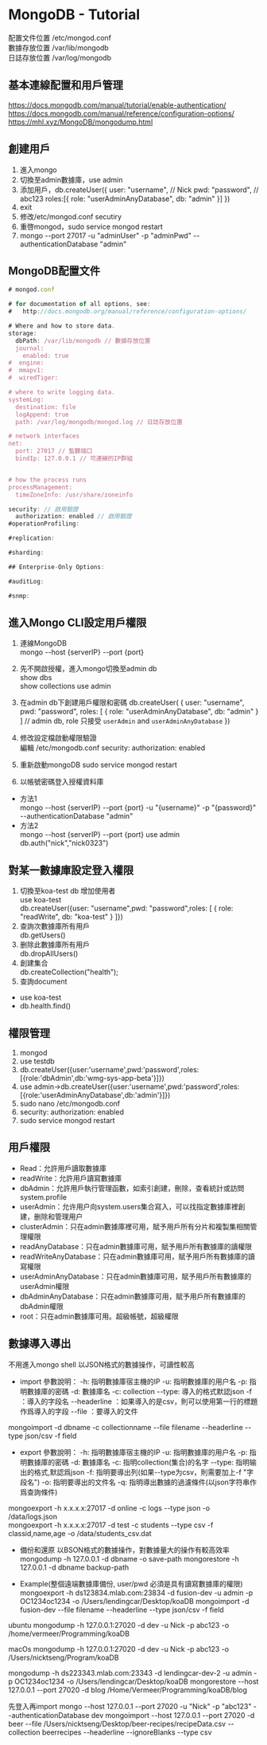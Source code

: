 # MongoDB - Tutorial

配置文件位置 /etc/mongod.conf  
數據存放位置 /var/lib/mongodb  
日誌存放位置 /var/log/mongodb  

## 基本連線配置和用戶管理

<https://docs.mongodb.com/manual/tutorial/enable-authentication/>
<https://docs.mongodb.com/manual/reference/configuration-options/>
<https://mhl.xyz/MongoDB/mongodump.html>

## 創建用戶

1. 進入mongo  
2. 切換至admin數據庫，use admin  
3. 添加用戶，db.createUser({
  user: "username", // Nick
  pwd: "password",  // abc123
  roles:[{
    role: "userAdminAnyDatabase",
    db: "admin"
  }]
})
4. exit
5. 修改/etc/mongod.conf secutiry  
6. 重啓mongod，sudo service mongod restart  
7. mongo --port 27017 -u "adminUser" -p "adminPwd" --authenticationDatabase "admin"

## MongoDB配置文件

```js
# mongod.conf

# for documentation of all options, see:
#   http://docs.mongodb.org/manual/reference/configuration-options/

# Where and how to store data.
storage:
  dbPath: /var/lib/mongodb // 數據存放位置
  journal:
    enabled: true
#  engine:
#  mmapv1:
#  wiredTiger:

# where to write logging data.
systemLog:
  destination: file
  logAppend: true
  path: /var/log/mongodb/mongod.log // 日誌存放位置

# network interfaces
net:
  port: 27017 // 監聽端口
  bindIp: 127.0.0.1 // 可連線的IP群組


# how the process runs
processManagement:
  timeZoneInfo: /usr/share/zoneinfo

security: // 啟用驗證
  authorization: enabled // 啟用驗證
#operationProfiling:

#replication:

#sharding:

## Enterprise-Only Options:

#auditLog:

#snmp:
```

## 進入Mongo CLI設定用戶權限

1. 連線MongoDB  
mongo --host {serverIP} --port {port}  
2. 先不開啟授權，進入mongo切換至admin db  
show dbs  
show collections
use admin  
3. 在admin db下創建用戶權限和密碼
db.createUser(
{
    user: "username",
    pwd: "password",
    roles: [ { role: "userAdminAnyDatabase", db: "admin" } ] // admin db, role 只接受 `userAdmin` and `userAdminAnyDatabase`
})  
4. 修改設定檔啟動權限驗證  
編輯 /etc/mongodb.conf
security:
    authorization: enabled

5. 重新啟動mongoDB
sudo service mongod restart
6. 以帳號密碼登入授權資料庫

- 方法1  
mongo --host {serverIP} --port {port} -u "{username}" -p "{password}" --authenticationDatabase "admin"  
- 方法2  
mongo --host {serverIP} --port {port}
use admin
db.auth("nick","nick0323")

## 對某一數據庫設定登入權限

1. 切換至koa-test db 增加使用者  
use koa-test  
db.createUser({user: "username",pwd: "password",roles: [ { role: "readWrite", db: "koa-test" } ]})  
2. 查詢次數據庫所有用戶  
db.getUsers()  
3. 删除此數據庫所有用戶  
db.dropAllUsers()  
4. 創建集合  
db.createCollection("health");
5. 查詢document

- use koa-test
- db.health.find()

## 權限管理

1. mongod
2. use testdb
3. db.createUser({user:'username',pwd:'password',roles:[{role:'dbAdmin',db:'wmg-sys-app-beta'}]})
4. use admin->db.createUser({user:'username',pwd:'password',roles:[{role:'userAdminAnyDatabase',db:'admin'}]})
5. sudo nano /etc/mongodb.conf
6. security:
    authorization: enabled
7. sudo service mongod restart

## 用戶權限

- Read：允許用戶讀取數據庫
- readWrite：允許用戶讀寫數據庫
- dbAdmin：允許用戶執行管理函數，如索引創建，刪除，查看統計或訪問system.profile
- userAdmin：允许用户向system.users集合寫入，可以找指定數據庫裡創建，删除和管理用户
- clusterAdmin：只在admin數據庫裡可用，賦予用戶所有分片和複製集相關管理權限
- readAnyDatabase：只在admin數據庫可用，賦予用戶所有數據庫的讀權限
- readWriteAnyDatabase：只在admin數據庫可用，賦予用戶所有數據庫的讀寫權限
- userAdminAnyDatabase：只在admin數據庫可用，賦予用戶所有數據庫的userAdmin權限
- dbAdminAnyDatabase：只在admin數據庫可用，賦予用戶所有數據庫的dbAdmin權限
- root：只在admin數據庫可用。超級帳號，超級權限

## 數據導入導出

不用進入mongo shell
以JSON格式的數據操作，可讀性較高

- import
參數說明：
-h: 指明數據庫宿主機的IP
-u: 指明數據庫的用户名
-p: 指明數據庫的密碼
-d: 數據庫名
-c: collection
--type: 導入的格式默認json
-f ：導入的字段名
--headerline ：如果導入的是csv，則可以使用第一行的標題作爲導入的字段
--file ：要導入的文件

mongoimport -d dbname -c collectionname --file filename --headerline --type json/csv -f field

- export
參數說明：
-h: 指明數據庫宿主機的IP
-u: 指明數據庫的用户名
-p: 指明數據庫的密碼
-d: 數據庫名
-c: 指明collection(集合)的名字
--type: 指明输出的格式,默認爲json
-f: 指明要導出列(如果--type为csv，則需要加上-f "字段名")
-o: 指明要導出的文件名
-q: 指明導出數據的過濾條件(以json字符串作爲查詢條件)

mongoexport -h x.x.x.x:27017 -d online -c logs --type json -o /data/logs.json  
mongoexport -h x.x.x.x:27017 -d test -c students --type csv -f classid,name,age -o /data/students_csv.dat  

- 備份和還原
以BSON格式的數據操作，對數據量大的操作有較高效率
mongodump -h 127.0.0.1 -d dbname -o save-path
mongorestore -h 127.0.0.1 -d dbname backup-path

- Example(整個遠端數據庫備份, user/pwd 必須是具有讀寫數據庫的權限)
mongoexport -h ds123834.mlab.com:23834 -d fusion-dev -u admin -p OC1234oc1234 -o /Users/lendingcar/Desktop/koaDB
mongoimport -d fusion-dev --file filename --headerline --type json/csv -f field

ubuntu
mongodump -h 127.0.0.1:27020 -d dev -u Nick -p abc123 -o /home/vermeer/Programming/koaDB

macOs
mongodump -h 127.0.0.1:27020 -d dev -u Nick -p abc123 -o /Users/nicktseng/Program/koaDB

mongodump -h ds223343.mlab.com:23343 -d lendingcar-dev-2 -u admin -p OC1234oc1234 -o /Users/lendingcar/Desktop/koaDB
mongorestore --host 127.0.0.1 --port 27020 -d blog /Home/Vermeer/Programming/koaDB/blog

先登入再import
mongo --host 127.0.0.1 --port 27020 -u "Nick" -p "abc123" --authenticationDatabase dev
mongoimport --host 127.0.0.1 --port 27020 -d beer --file /Users/nicktseng/Desktop/beer-recipes/recipeData.csv --collection beerrecipes --headerline --ignoreBlanks --type csv

